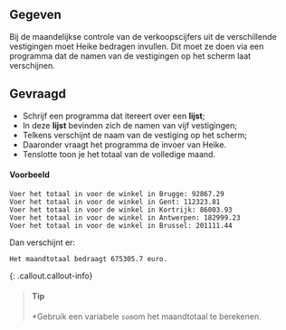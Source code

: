 ## Gegeven
Bij de maandelijkse controle van de verkoopscijfers uit de verschillende vestigingen moet Heike bedragen invullen. 
Dit moet ze doen via een programma dat de namen van de vestigingen op het scherm laat verschijnen. 

## Gevraagd
* Schrijf een programma dat itereert over een **lijst**; 
* In deze **lijst** bevinden zich de namen van vijf vestigingen; 
* Telkens verschijnt de naam van de vestiging op het scherm; 
* Daaronder vraagt het programma de invoer van Heike. 
* Tenslotte toon je het totaal van de volledige maand. 

#### Voorbeeld
```
Voer het totaal in voor de winkel in Brugge: 92867.29
Voer het totaal in voor de winkel in Gent: 112323.81
Voer het totaal in voor de winkel in Kortrijk: 86003.93
Voer het totaal in voor de winkel in Antwerpen: 182999.23
Voer het totaal in voor de winkel in Brussel: 201111.44
```

Dan verschijnt er:
```
Het maandtotaal bedraagt 675305.7 euro.
```

{: .callout.callout-info}
>#### Tip
>*Gebruik een variabele `som`om het maandtotaal te berekenen. 
